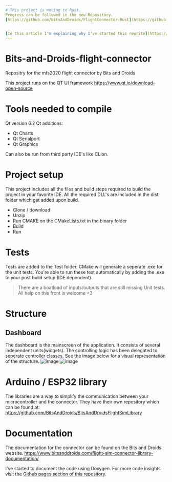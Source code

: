```yaml
---
# This project is moving to Rust.
Progress can be followed in the new Repository.
[https://github.com/BitsAndDroids/FlightConnector-Rust](https://github.com/BitsAndDroids/FlightConnector-Rust)


[In this article I'm explaining why I've started this rewrite](https://bitsanddroids.com/post/flightsim/the-connector-deserves-a-first-class-upgrade-from-c-to-rust)
---
```


# Bits-and-Droids-flight-connector

Repositry for the mfs2020 flight connector by Bits and Droids

This project runs on the QT UI framework https://www.qt.io/download-open-source

# Tools needed to compile

Qt version 6.2
Qt additions:

- Qt Charts
- Qt Serialport
- Qt Graphics

Can also be run from third party IDE's like CLion.

# Project setup

This project includes all the files and build steps required to build the project in your favorite IDE.
All the required DLL's are included in the dist folder which get added upon build.

- Clone / download
- Unzip
- Run CMAKE on the CMakeLists.txt in the binary folder
- Build
- Run

# Tests

Tests are added to the Test folder. CMake will generate a seperate .exe for the unit tests. You're able to run these test automatically by adding the .exe to your post build setup (IDE dependent).

> There are a boatload of inputs/outputs that are still missing Unit tests. All help on this front is welcome <3

# Structure

## Dashboard

The dashboard is the mainscreen of the application. It consists of several independent units(widgets). The controlling logic has been delegated to seperate controller classes. See the image below for a visual representation of the structure.
![image](https://user-images.githubusercontent.com/77780263/194305249-a81d2d6e-61d3-48c5-9c45-b503e07b11fe.png)
![image](https://user-images.githubusercontent.com/77780263/194308800-1cee25e7-a99e-46d6-a621-9a6067043580.png)

# Arduino / ESP32 library

The libraries are a way to simplify the communication between your microcontroller and the connector. They have their own repository which can be found at:
https://github.com/BitsAndDroids/BitsAndDroidsFlightSimLibrary

# Documentation

The documentation for the connector can be found on the Bits and Droids website.
https://www.bitsanddroids.com/flight-sim-connector-library-documentation/

I've started to document the code using Doxygen. For more code insights visit the [Github pages section of this repository](https://bitsanddroids.github.io/Bits-and-Droids-flight-connector/).
